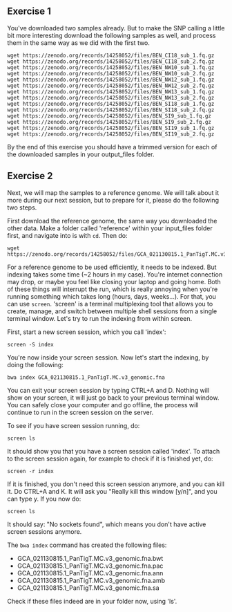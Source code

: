 ## Exercise 1

You've downloaded two samples already. But to make the SNP calling a little bit more interesting download the following samples as well, and process them in the same way as we did with the first two.
```
wget https://zenodo.org/records/14258052/files/BEN_CI18_sub_1.fq.gz
wget https://zenodo.org/records/14258052/files/BEN_CI18_sub_2.fq.gz
wget https://zenodo.org/records/14258052/files/BEN_NW10_sub_1.fq.gz
wget https://zenodo.org/records/14258052/files/BEN_NW10_sub_2.fq.gz
wget https://zenodo.org/records/14258052/files/BEN_NW12_sub_1.fq.gz
wget https://zenodo.org/records/14258052/files/BEN_NW12_sub_2.fq.gz
wget https://zenodo.org/records/14258052/files/BEN_NW13_sub_1.fq.gz
wget https://zenodo.org/records/14258052/files/BEN_NW13_sub_2.fq.gz
wget https://zenodo.org/records/14258052/files/BEN_SI18_sub_1.fq.gz
wget https://zenodo.org/records/14258052/files/BEN_SI18_sub_2.fq.gz
wget https://zenodo.org/records/14258052/files/BEN_SI9_sub_1.fq.gz
wget https://zenodo.org/records/14258052/files/BEN_SI9_sub_2.fq.gz
wget https://zenodo.org/records/14258052/files/BEN_SI19_sub_1.fq.gz
wget https://zenodo.org/records/14258052/files/BEN_SI19_sub_2.fq.gz

```

By the end of this exercise you should have a trimmed version for each of the downloaded samples in your output_files folder.

## Exercise 2

Next, we will map the samples to a reference genome. We will talk about it more during our next session, but to prepare for it, please do the following two steps.

First download the reference genome, the same way you downloaded the other data. Make a folder called 'reference' within your input_files folder first, and navigate into is with `cd`.
Then do:
```
wget https://zenodo.org/records/14258052/files/GCA_021130815.1_PanTigT.MC.v3_genomic.fna
```

For a reference genome to be used efficiently, it needs to be indexed. But indexing takes some time (~2 hours in my case). You're internet connection may drop, or maybe you feel like closing your laptop and going home. Both of these things will interrupt the run, which is really annoying when you're running something which takes long (hours, days, weeks...). For that, you can use `screen`.
'screen' is a terminal multiplexing tool that allows you to create, manage, and switch between multiple shell sessions from a single terminal window. Let's try to run the indexing from within screen.

First, start a new screen session, which you call 'index':
```
screen -S index
```

You're now inside your screen session. Now let's start the indexing, by doing the following:
```
bwa index GCA_021130815.1_PanTigT.MC.v3_genomic.fna
```

You can exit your screen session by typing CTRL+A and D. Nothing will show on your screen, it will just go back to your previous terminal window. You can safely close your computer and go offline, the process will continue to run in the screen session on the server.

To see if you have screen session running, do:
```
screen ls
```

It should show you that you have a screen session called 'index'. To attach to the screen session again, for example to check if it is finished yet, do:
```
screen -r index
```

If it is finished, you don't need this screen session anymore, and you can kill it. Do CTRL+A and K. It will ask you "Really kill this window [y/n]", and you can type y. If you now do:
```
screen ls
```

It should say: "No sockets found", which means you don't have active screen sessions anymore.

The `bwa index` command has created the following files:
- GCA_021130815.1_PanTigT.MC.v3_genomic.fna.bwt
- GCA_021130815.1_PanTigT.MC.v3_genomic.fna.pac
- GCA_021130815.1_PanTigT.MC.v3_genomic.fna.ann
- GCA_021130815.1_PanTigT.MC.v3_genomic.fna.amb
- GCA_021130815.1_PanTigT.MC.v3_genomic.fna.sa

Check if these files indeed are in your folder now, using 'ls'.
